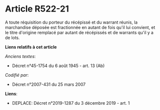 # Article R522-21

A toute réquisition du porteur du récépissé et du warrant réunis, la marchandise déposée est fractionnée en autant de fois
qu'il lui convient, et le titre d'origine remplacé par autant de récépissés et de warrants qu'il y a de lots.

**Liens relatifs à cet article**

_Anciens textes_:

  - Décret n°45-1754 du 6 août 1945 - art. 13 (Ab)

_Codifié par_:

  - Décret n°2007-431 du 25 mars 2007

**Liens**:

  - DEPLACE: Décret n°2019-1287 du 3 décembre 2019 - art. 1
